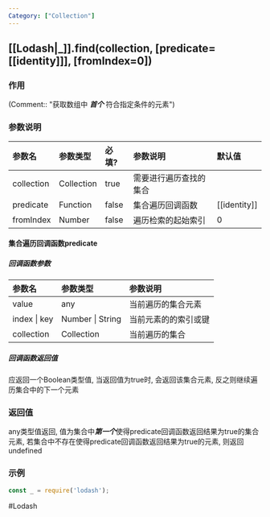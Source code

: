 ```yaml
---
Category: ["Collection"]
---
```

## [[Lodash|_]].find(collection, \[predicate=[[identity]]\], \[fromIndex=0\])
### 作用
(Comment:: "获取数组中 ***首个*** 符合指定条件的元素")

### 参数说明
|参数名|参数类型|必填?|参数说明|默认值|
|:-|:-|:-|:-|:-|
|collection|Collection|true|需要进行遍历查找的集合||
|predicate|Function|false|集合遍历回调函数|[[identity]]|
|fromIndex|Number|false|遍历检索的起始索引|0|

#### 集合遍历回调函数predicate
##### 回调函数参数
|参数名|参数类型|参数说明|
|:-|:-|:-|
|value|any|当前遍历的集合元素|
|index \| key|Number \| String|当前元素的的索引或键|
|collection|Collection|当前遍历的集合|

##### 回调函数返回值
应返回一个Boolean类型值, 当返回值为true时, 会返回该集合元素, 反之则继续遍历集合中的下一个元素

### 返回值
any类型值返回, 值为集合中***第一个***使得predicate回调函数返回结果为true的集合元素, 若集合中不存在使得predicate回调函数返回结果为true的元素, 则返回undefined

### 示例
```javascript
const _ = require('lodash');

```

#Lodash